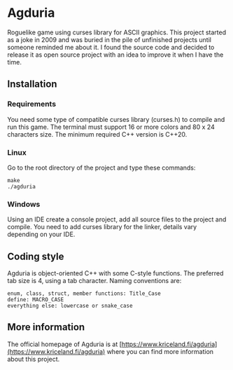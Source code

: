 # Agduria

Roguelike game using curses library for ASCII graphics. This project started as a joke in 2009 and was buried in the pile of unfinished projects until someone reminded me about it. I found the source code and decided to release it as open source project with an idea to improve it when I have the time.

## Installation

### Requirements

You need some type of compatible curses library (curses.h) to compile and run this game. The terminal must support 16 or more colors and 80 x 24 characters size. The minimum required C++ version is C++20.

### Linux

Go to the root directory of the project and type these commands:

```
make
./agduria
```

### Windows

Using an IDE create a console project, add all source files to the project and compile. You need to add curses library for the linker, details vary depending on your IDE.

## Coding style

Agduria is object-oriented C++ with some C-style functions. The preferred tab size is 4, using a tab character. Naming conventions are:

```
enum, class, struct, member functions: Title_Case
define: MACRO_CASE
everything else: lowercase or snake_case
```

## More information

The official homepage of Agduria is at [https://www.kriceland.fi/agduria](https://www.kriceland.fi/agduria) where you can find more information about this project.
